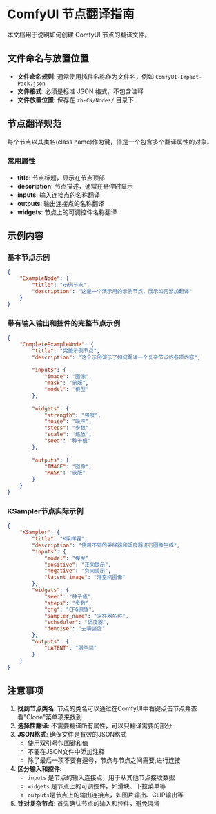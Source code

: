 # ComfyUI 节点翻译指南

本文档用于说明如何创建 ComfyUI 节点的翻译文件。

## 文件命名与放置位置

- **文件命名规则**: 通常使用插件名称作为文件名，例如 `ComfyUI-Impact-Pack.json`
- **文件格式**: 必须是标准 JSON 格式，不包含注释
- **文件放置位置**: 保存在 `zh-CN/Nodes/` 目录下

## 节点翻译规范

每个节点以其类名(class name)作为键，值是一个包含多个翻译属性的对象。

### 常用属性

- **title**: 节点标题，显示在节点顶部
- **description**: 节点描述，通常在悬停时显示
- **inputs**: 输入连接点的名称翻译
- **outputs**: 输出连接点的名称翻译
- **widgets**: 节点上的可调控件名称翻译

## 示例内容

### 基本节点示例

```json
{
    "ExampleNode": {
        "title": "示例节点",
        "description": "这是一个演示用的示例节点，展示如何添加翻译"
    }
}
```

### 带有输入输出和控件的完整节点示例

```json
{
    "CompleteExampleNode": {
        "title": "完整示例节点",
        "description": "这个示例演示了如何翻译一个复杂节点的各项内容",
        
        "inputs": {
            "image": "图像",
            "mask": "蒙版",
            "model": "模型"
        },
        
        "widgets": {
            "strength": "强度",
            "noise": "噪声",
            "steps": "步数",
            "scale": "缩放",
            "seed": "种子值"
        },
        
        "outputs": {
            "IMAGE": "图像",
            "MASK": "蒙版"
        }
    }
}
```

### KSampler节点实际示例

```json
{
    "KSampler": {
        "title": "K采样器",
        "description": "使用不同的采样器和调度器进行图像生成",
        "inputs": {
            "model": "模型",
            "positive": "正向提示",
            "negative": "负向提示",
            "latent_image": "潜空间图像"
        },
        "widgets": {
            "seed": "种子值",
            "steps": "步数",
            "cfg": "CFG缩放",
            "sampler_name": "采样器名称",
            "scheduler": "调度器",
            "denoise": "去噪强度"
        },
        "outputs": {
            "LATENT": "潜空间"
        }
    }
}
```

## 注意事项

1. **找到节点类名**: 节点的类名可以通过在ComfyUI中右键点击节点并查看"Clone"菜单项来找到
2. **选择性翻译**: 不需要翻译所有属性，可以只翻译需要的部分
3. **JSON格式**: 确保文件是有效的JSON格式
   - 使用双引号包围键和值
   - 不要在JSON文件中添加注释
   - 除了最后一项不要有逗号，节点与节点之间需要,进行连接
4. **区分输入和控件**: 
   - `inputs` 是节点的输入连接点，用于从其他节点接收数据
   - `widgets` 是节点上的可调控件，如滑块、下拉菜单等
   - `outputs`是节点上的输出连接点，如图片输出、CLIP输出等
5. **针对复杂节点**: 首先确认节点的输入和控件，避免混淆
